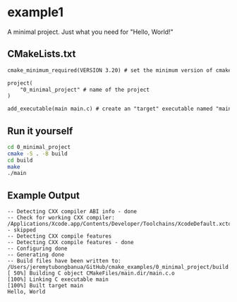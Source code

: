 # example1

A minimal project. Just what you need for "Hello, World!"

## CMakeLists.txt

```txt
cmake_minimum_required(VERSION 3.20) # set the minimum version of cmake required to run this file

project(
    "0_minimal_project" # name of the project
)

add_executable(main main.c) # create an "target" executable named "main" from the source file "main.c"
```

## Run it yourself

```sh
cd 0_minimal_project
cmake -S . -B build
cd build
make
./main
```

## Example Output

```
-- Detecting CXX compiler ABI info - done
-- Check for working CXX compiler: /Applications/Xcode.app/Contents/Developer/Toolchains/XcodeDefault.xctoolchain/usr/bin/c++ - skipped
-- Detecting CXX compile features
-- Detecting CXX compile features - done
-- Configuring done
-- Generating done
-- Build files have been written to: /Users/jeremytubongbanua/GitHub/cmake_examples/0_minimal_project/build
[ 50%] Building C object CMakeFiles/main.dir/main.c.o
[100%] Linking C executable main
[100%] Built target main
Hello, World
```